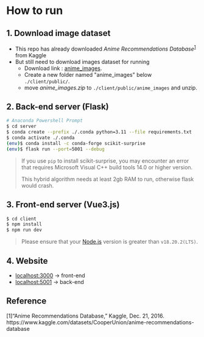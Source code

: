 # How to run  
## 1. Download image dataset
- This repo has already downloaded *Anime Recommendations Database*<sup><a href="#ref1">1</a></sup> from Kaggle
- But still need to download images dataset for running
    - Download link : [anime_images](https://drive.google.com/file/d/1m_zUt278LqlSNLmq9QsRo_jYgQmikmh9/view?usp=sharing).
    - Create a new folder named "anime_images" below `./client/public/`. 
    - move *anime_images.zip* to `./client/public/anime_images` and unzip.
## 2. Back-end server (Flask)
```bash
# Anaconda Powershell Prompt
$ cd server
$ conda create --prefix ./.conda python=3.11 --file requirements.txt
$ conda activate ./.conda  
(env)$ conda install -c conda-forge scikit-surprise
(env)$ flask run --port=5001 --debug
```
> If you use `pip` to install scikit-surprise, you may encounter an error that requires Microsoft Visual C++ build tools 14.0 or higher version.  
>
> This hybrid algorithm needs at least 2gb RAM to run, otherwise flask would crash.
## 3. Front-end server (Vue3.js)
```bash
$ cd client
$ npm install
$ npm run dev
```
> Please ensure that your [Node.js](https://nodejs.org/en/download) version is greater than `v18.20.2(LTS)`.  
## 4. Website
- [localhost:3000](http://localhost:3000) -> front-end
- [localhost:5001](http://localhost:5001) -> back-end
## Reference
<p id="ref1">[1]“Anime Recommendations Database,” Kaggle, Dec. 21, 2016. https://www.kaggle.com/datasets/CooperUnion/anime-recommendations-database</p>